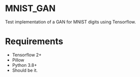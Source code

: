 # MNIST_GAN
Test implementation of a GAN for MNIST digits using Tensorflow.

# Requirements
* Tensorflow 2+
* Pillow
* Python 3.8+
* Should be it.
